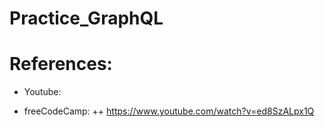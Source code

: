 # Practice_GraphQL
# References:
- Youtube: 
+ freeCodeCamp: 
++ https://www.youtube.com/watch?v=ed8SzALpx1Q